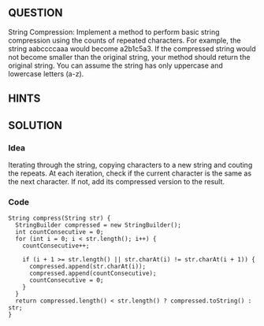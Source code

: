 ## QUESTION
String Compression: Implement a method to perform basic string compression using the counts of repeated characters. For example, the string aabccccaaa would become a2b1c5a3. If the compressed string would not become smaller than the original string, your method should return the original string. You can assume the string has only uppercase and lowercase letters (a-z).

## HINTS


## SOLUTION
### Idea
Iterating through the string, copying characters to a new string and couting the repeats. At each iteration, check if the current character is the same as the next character. If not, add its compressed version to the result.

### Code
    String compress(String str) {
      StringBuilder compressed = new StringBuilder();
      int countConsecutive = 0;
      for (int i = 0; i < str.length(); i++) {
        countConsecutive++;
        
        if (i + 1 >= str.length() || str.charAt(i) != str.charAt(i + 1)) {
          compressed.append(str.charAt(i));
          compressed.append(countConsecutive);
          countConsecutive = 0;
        }
      }
      return compressed.length() < str.length() ? compressed.toString() : str;
    }
